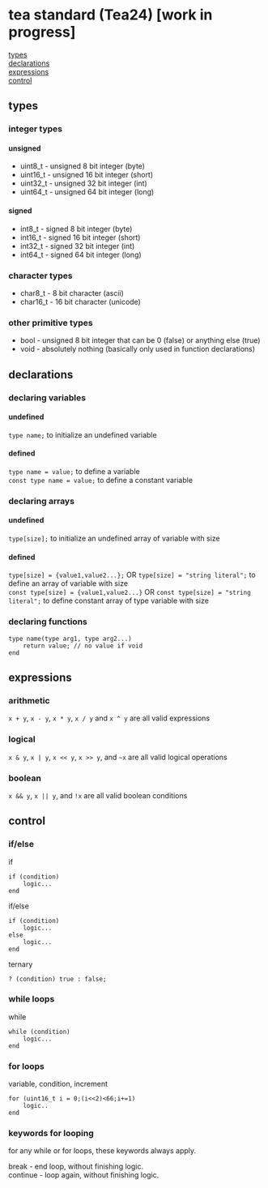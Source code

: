 # tea standard (Tea24) [work in progress]

[types](#types)  
[declarations](#declarations)  
[expressions](#expressions)  
[control](#control)  

## types

### integer types

#### unsigned

* uint8_t - unsigned 8 bit integer (byte)
* uint16_t - unsigned 16 bit integer (short)
* uint32_t - unsigned 32 bit integer (int)
* uint64_t - unsigned 64 bit integer (long)

#### signed

* int8_t - signed 8 bit integer (byte)
* int16_t - signed 16 bit integer (short)
* int32_t - signed 32 bit integer (int)
* int64_t - signed 64 bit integer (long)

### character types

* char8_t - 8 bit character (ascii)
* char16_t - 16 bit character (unicode)

### other primitive types

* bool - unsigned 8 bit integer that can be 0 (false) or anything else (true)
* void - absolutely nothing (basically only used in function declarations)

## declarations

### declaring variables

#### undefined

`type name;` to initialize an undefined variable  

#### defined

`type name = value;` to define a variable  
`const type name = value;` to define a constant variable  

### declaring arrays

#### undefined

`type[size];` to initialize an undefined array of variable with size  

#### defined

`type[size] = {value1,value2...};` OR `type[size] = "string literal";` to define an array of variable with size  
`const type[size] = {value1,value2...}` OR `const type[size] = "string literal";` to define constant array of type variable with size

### declaring functions

```tea
type name(type arg1, type arg2...)
    return value; // no value if void
end
```

## expressions

### arithmetic

`x + y`, `x - y`, `x * y`, `x / y` and `x ^ y` are all valid expressions  

### logical

`x & y`, `x | y`, `x << y`, `x >> y`, and `~x` are all valid logical operations  

### boolean

`x && y`, `x || y`, and `!x` are all valid boolean conditions  

## control

### if/else

if  
```tea
if (condition)
    logic...
end
```

if/else  
```tea
if (condition)
    logic...
else
    logic...
end
```

ternary
```tea
? (condition) true : false;
```

### while loops

while
```tea
while (condition)
    logic...
end
```

### for loops

variable, condition, increment
```tea
for (uint16_t i = 0;(i<<2)<66;i+=1)
    logic..
end
```

### keywords for looping

for any while or for loops, these keywords always apply.

break - end loop, without finishing logic.  
continue - loop again, without finishing logic.  

